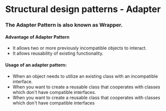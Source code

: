 # **Structural design patterns - Adapter**

### The Adapter Pattern is also known as Wrapper.


#### Advantage of Adapter Pattern
* It allows two or more previously incompatible objects to interact.
* It allows reusability of existing functionality.


#### Usage of an adapter pattern:

* When an object needs to utilize an existing class with an incompatible interface.
* When you want to create a reusable class that cooperates with classes which don't have compatible interfaces.
* When you want to create a reusable class that cooperates with classes which don't have compatible interfaces